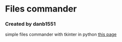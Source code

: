 # Files commander
### Created by danb1551

simple files commander with tkinter in python [this page](https://github.com/danb1551/files-commander)